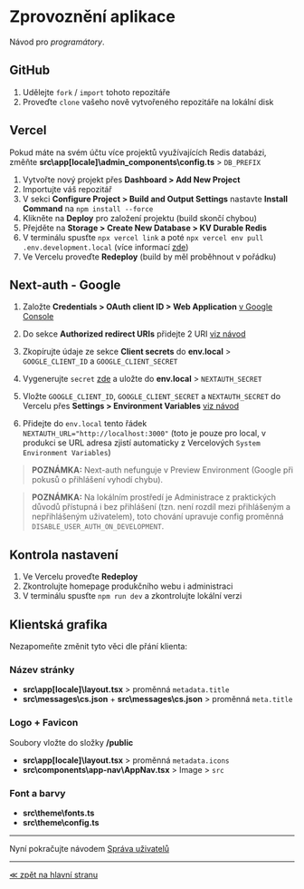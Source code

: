 # Zprovoznění aplikace

Návod pro _programátory_.

## GitHub

1. Udělejte `fork` / `import` tohoto repozitáře
2. Proveďte `clone` vašeho nově vytvořeného repozitáře na lokální disk

## Vercel

Pokud máte na svém účtu více projektů využívajících Redis databázi, změňte **src\app\[locale]\admin_components\config.ts** > `DB_PREFIX`

1. Vytvořte nový projekt přes **Dashboard > Add New Project**
2. Importujte váš repozitář
3. V sekci **Configure Project > Build and Output Settings** nastavte **Install Command** na `npm install --force`
4. Klikněte na **Deploy** pro založení projektu (build skončí chybou)
5. Přejděte na **Storage > Create New Database > KV Durable Redis**
6. V terminálu spusťte `npx vercel link` a poté `npx vercel env pull .env.development.local` (více informací [zde](https://vercel.com/docs/storage/vercel-kv/quickstart))
7. Ve Vercelu proveďte **Redeploy** (build by měl proběhnout v pořádku)

## Next-auth - Google

1. Založte **Credentials > OAuth client ID > Web Application** [v Google Console](https://console.developers.google.com/apis/credentials)

2. Do sekce **Authorized redirect URIs** přidejte 2 URI [viz návod](https://next-auth.js.org/providers/google#configuration)

3. Zkopírujte údaje ze sekce **Client secrets** do **env.local** > `GOOGLE_CLIENT_ID` a `GOOGLE_CLIENT_SECRET`

4. Vygenerujte `secret` [zde](https://generate-secret.vercel.app/32) a uložte do **env.local** > `NEXTAUTH_SECRET`

5. Vložte `GOOGLE_CLIENT_ID`, `GOOGLE_CLIENT_SECRET` a `NEXTAUTH_SECRET` do Vercelu přes **Settings > Environment Variables** [viz návod](https://vercel.com/guides/how-to-add-vercel-environment-variables)

6. Přidejte do `env.local` tento řádek `NEXTAUTH_URL="http://localhost:3000"` (toto je pouze pro local, v produkci se URL adresa zjistí automaticky z Vercelových `System Environment Variables`)

> **POZNÁMKA:** Next-auth nefunguje v Preview Environment (Google při pokusů o přihlášení vyhodí chybu).

> **POZNÁMKA:** Na lokálním prostředí je Administrace z praktických důvodů přístupná i bez přihlášení (tzn. není rozdíl mezi přihlášeným a nepřihlášeným uživatelem), toto chování upravuje config proměnná `DISABLE_USER_AUTH_ON_DEVELOPMENT`.

## Kontrola nastavení

1. Ve Vercelu proveďte **Redeploy**
2. Zkontrolujte homepage produkčního webu i administraci
3. V terminálu spusťte `npm run dev` a zkontrolujte lokální verzi

## Klientská grafika

Nezapomeňte změnit tyto věci dle přání klienta:

### Název stránky

- **src\app\[locale]\layout.tsx** > proměnná `metadata.title`
- **src\messages\cs.json** + **src\messages\cs.json** > proměnná `meta.title`

### Logo + Favicon

Soubory vložte do složky **/public**

- **src\app\[locale]\layout.tsx** > proměnná `metadata.icons`
- **src\components\app-nav\AppNav.tsx** > Image > `src`

### Font a barvy

- **src\theme\fonts.ts**
- **src\theme\config.ts**

---

Nyní pokračujte návodem [Správa uživatelů](/users.md)

---

[≪ zpět na hlavní stranu](/index.md)
